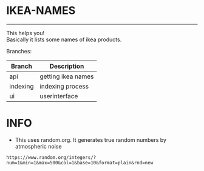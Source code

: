 # IKEA-NAMES
***
This helps you!  
Basically it lists some names of ikea products.

Branches:  

|Branch    |Description         |
|----------|--------------------|
|api       |getting ikea names  |
|indexing  |indexing process    |
|ui        |userinterface       |

# INFO 

 - This uses random.org. It generates true random numbers by atmospheric noise
```
https://www.random.org/integers/?num=1&min=1&max=500&col=1&base=10&format=plain&rnd=new  
```
